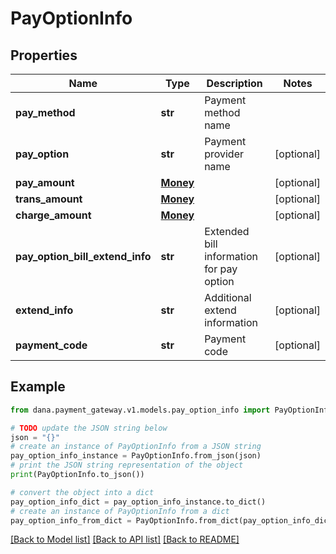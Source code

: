 # PayOptionInfo


## Properties

Name | Type | Description | Notes
------------ | ------------- | ------------- | -------------
**pay_method** | **str** | Payment method name | 
**pay_option** | **str** | Payment provider name | [optional] 
**pay_amount** | [**Money**](Money.md) |  | [optional] 
**trans_amount** | [**Money**](Money.md) |  | [optional] 
**charge_amount** | [**Money**](Money.md) |  | [optional] 
**pay_option_bill_extend_info** | **str** | Extended bill information for pay option | [optional] 
**extend_info** | **str** | Additional extend information | [optional] 
**payment_code** | **str** | Payment code | [optional] 

## Example

```python
from dana.payment_gateway.v1.models.pay_option_info import PayOptionInfo

# TODO update the JSON string below
json = "{}"
# create an instance of PayOptionInfo from a JSON string
pay_option_info_instance = PayOptionInfo.from_json(json)
# print the JSON string representation of the object
print(PayOptionInfo.to_json())

# convert the object into a dict
pay_option_info_dict = pay_option_info_instance.to_dict()
# create an instance of PayOptionInfo from a dict
pay_option_info_from_dict = PayOptionInfo.from_dict(pay_option_info_dict)
```
[[Back to Model list]](../README.md#documentation-for-models) [[Back to API list]](../README.md#documentation-for-api-endpoints) [[Back to README]](../README.md)


